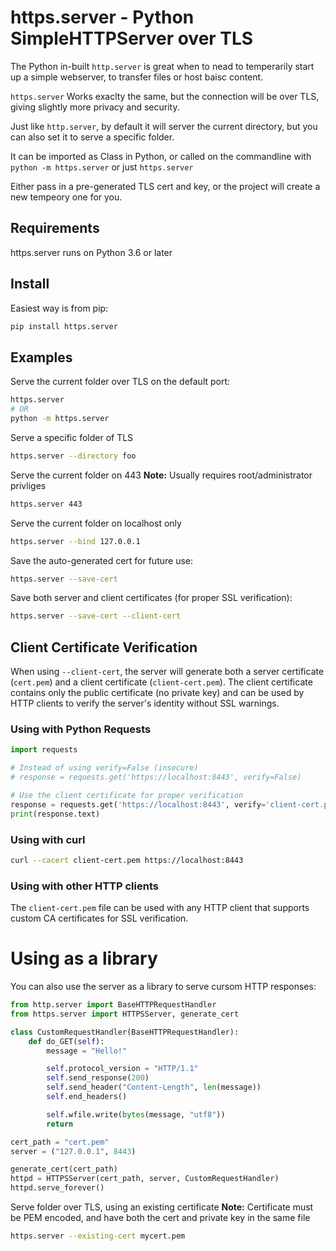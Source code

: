 # https.server - Python SimpleHTTPServer over TLS

The Python in-built `http.server` is great when to nead to temperarily
start up a simple webserver, to transfer files or host baisc content.

`https.server` Works exaclty the same, but the connection will be over TLS,
giving slightly more privacy and security.

Just like `http.server`, by default it will server the current directory,
but you can also set it to serve a specific folder.

It can be imported as Class in Python,
or called on the commandline with `python -m https.server` or just `https.server`

Either pass in a pre-generated TLS cert and key, or the project will create a new
tempeory one for you.

## Requirements
https.server runs on Python 3.6 or later

## Install
Easiest way is from pip:
```bash
pip install https.server
```

## Examples
Serve the current folder over TLS on the default port:
```bash
https.server
# OR
python -m https.server
```

Serve a specific folder of TLS
```bash
https.server --directory foo
```

Serve the current folder on 443
**Note:** Usually requires root/administrator privliges
```bash
https.server 443
```

Serve the current folder on localhost only
```bash
https.server --bind 127.0.0.1
```

Save the auto-generated cert for future use:
```bash
https.server --save-cert
```

Save both server and client certificates (for proper SSL verification):
```bash
https.server --save-cert --client-cert
```

## Client Certificate Verification

When using `--client-cert`, the server will generate both a server certificate (`cert.pem`) and a client certificate (`client-cert.pem`). The client certificate contains only the public certificate (no private key) and can be used by HTTP clients to verify the server's identity without SSL warnings.

### Using with Python Requests

```python
import requests

# Instead of using verify=False (insecure)
# response = requests.get('https://localhost:8443', verify=False)

# Use the client certificate for proper verification
response = requests.get('https://localhost:8443', verify='client-cert.pem')
print(response.text)
```

### Using with curl

```bash
curl --cacert client-cert.pem https://localhost:8443
```

### Using with other HTTP clients

The `client-cert.pem` file can be used with any HTTP client that supports custom CA certificates for SSL verification.

# Using as a library
You can also use the server as a library to serve cursom HTTP responses:
```python
from http.server import BaseHTTPRequestHandler
from https.server import HTTPSServer, generate_cert

class CustomRequestHandler(BaseHTTPRequestHandler):
    def do_GET(self):
        message = "Hello!"

        self.protocol_version = "HTTP/1.1"
        self.send_response(200)
        self.send_header("Content-Length", len(message))
        self.end_headers()

        self.wfile.write(bytes(message, "utf8"))
        return

cert_path = "cert.pem"
server = ("127.0.0.1", 8443)

generate_cert(cert_path)
httpd = HTTPSServer(cert_path, server, CustomRequestHandler)
httpd.serve_forever()
```

Serve folder over TLS, using an existing certificate
**Note:** Certificate must be PEM encoded, and have both the cert
and private key in the same file
```bash
https.server --existing-cert mycert.pem
```
